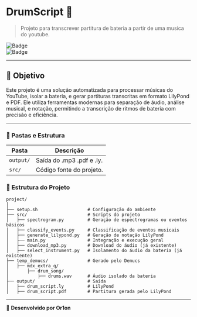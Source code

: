 # **DrumScript** 🎵

> Projeto para transcrever partitura de bateria a partir de uma musica do youtube.

![Badge](https://img.shields.io/badge/Version-0.0.1-blue)  
![Badge](https://img.shields.io/badge/Language-Pyhton-orange)  

---

## **📌 Objetivo**  
Este projeto é uma solução automatizada para processar músicas do YouTube, isolar a bateria, e gerar partituras transcritas em formato LilyPond e PDF. Ele utiliza ferramentas modernas para separação de áudio, análise musical, e notação, permitindo a transcrição de ritmos de bateria com precisão e eficiência.  

---

### **📂 Pastas e Estrutura**

| **Pasta**            | **Descrição**             |
|----------------------|---------------------------|
| `output/`            | Saída do .mp3 .pdf e .ly. |
| `src/`               | Código fonte do projeto.  |

### **📁 Estrutura do Projeto**

```plaintext
project/
│
├── setup.sh                   # Configuração do ambiente
├── src/                       # Scripts do projeto
│   ├── spectrogram.py         # Geração de espectrogramas ou eventos básicos
│   ├── classify_events.py     # Classificação de eventos musicais
│   ├── generate_lilypond.py   # Geração de notação LilyPond
│   ├── main.py                # Integração e execução geral
│   ├── download_mp3.py        # Download do áudio (já existente)
│   ├── select_instrument.py   # Isolamento do áudio da bateria (já existente)
├── temp_demucs/               # Gerado pelo Demucs
│   ├── mdx_extra_q/
│       ├── drum_song/
│           ├── drums.wav      # Áudio isolado da bateria
├── output/                    # Saída
│   ├── drum_script.ly         # LilyPond
│   ├── drum_script.pdf        # Partitura gerada pelo LilyPond
```
---

👤 **Desenvolvido por Or1on**  
